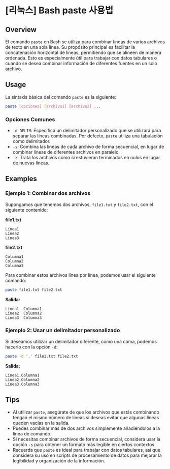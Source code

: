 # [리눅스] Bash paste 사용법

## Overview
El comando `paste` en Bash se utiliza para combinar líneas de varios archivos de texto en una sola línea. Su propósito principal es facilitar la concatenación horizontal de líneas, permitiendo que se alineen de manera ordenada. Esto es especialmente útil para trabajar con datos tabulares o cuando se desea combinar información de diferentes fuentes en un solo archivo.

## Usage
La sintaxis básica del comando `paste` es la siguiente:

```bash
paste [opciones] [archivo1] [archivo2] ...
```

### Opciones Comunes
- `-d DELIM`: Especifica un delimitador personalizado que se utilizará para separar las líneas combinadas. Por defecto, `paste` utiliza una tabulación como delimitador.
- `-s`: Combina las líneas de cada archivo de forma secuencial, en lugar de combinar líneas de diferentes archivos en paralelo.
- `-z`: Trata los archivos como si estuvieran terminados en nulos en lugar de nuevas líneas.

## Examples
### Ejemplo 1: Combinar dos archivos
Supongamos que tenemos dos archivos, `file1.txt` y `file2.txt`, con el siguiente contenido:

**file1.txt**
```
Línea1
Línea2
Línea3
```

**file2.txt**
```
Columna1
Columna2
Columna3
```

Para combinar estos archivos línea por línea, podemos usar el siguiente comando:

```bash
paste file1.txt file2.txt
```

**Salida:**
```
Línea1	Columna1
Línea2	Columna2
Línea3	Columna3
```

### Ejemplo 2: Usar un delimitador personalizado
Si deseamos utilizar un delimitador diferente, como una coma, podemos hacerlo con la opción `-d`:

```bash
paste -d ',' file1.txt file2.txt
```

**Salida:**
```
Línea1,Columna1
Línea2,Columna2
Línea3,Columna3
```

## Tips
- Al utilizar `paste`, asegúrate de que los archivos que estás combinando tengan el mismo número de líneas si deseas evitar que algunas líneas queden vacías en la salida.
- Puedes combinar más de dos archivos simplemente añadiéndolos a la línea de comando.
- Si necesitas combinar archivos de forma secuencial, considera usar la opción `-s` para obtener un formato más legible en ciertos contextos.
- Recuerda que `paste` es ideal para trabajar con datos tabulares, así que considera su uso en scripts de procesamiento de datos para mejorar la legibilidad y organización de la información.